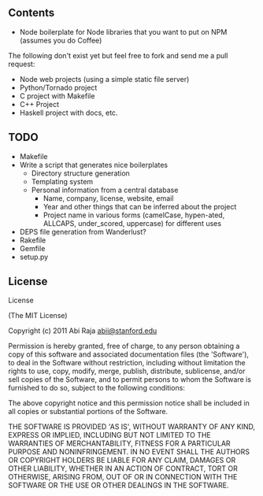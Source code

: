 
## Contents

* Node boilerplate for Node libraries that you want to put on NPM (assumes you do Coffee)

The following don't exist yet but feel free to fork and send me a pull request:

* Node web projects (using a simple static file server)
* Python/Tornado project
* C project with Makefile
* C++ Project
* Haskell project with docs, etc.

## TODO

* Makefile
* Write a script that generates nice boilerplates
    * Directory structure generation
    * Templating system
    * Personal information from a central database
        * Name, company, license, website, email
        * Year and other things that can be inferred about the project
        * Project name in various forms (camelCase, hypen-ated, ALLCAPS, under_scored, uppercase) for different uses
* DEPS file generation from Wanderlust?
* Rakefile
* Gemfile
* setup.py

## License

License

(The MIT License)

Copyright (c) 2011 Abi Raja <abii@stanford.edu>

Permission is hereby granted, free of charge, to any person obtaining a copy of this software and associated documentation files (the 'Software'), to deal in the Software without restriction, including without limitation the rights to use, copy, modify, merge, publish, distribute, sublicense, and/or sell copies of the Software, and to permit persons to whom the Software is furnished to do so, subject to the following conditions:

The above copyright notice and this permission notice shall be included in all copies or substantial portions of the Software.

THE SOFTWARE IS PROVIDED 'AS IS', WITHOUT WARRANTY OF ANY KIND, EXPRESS OR IMPLIED, INCLUDING BUT NOT LIMITED TO THE WARRANTIES OF MERCHANTABILITY, FITNESS FOR A PARTICULAR PURPOSE AND NONINFRINGEMENT. IN NO EVENT SHALL THE AUTHORS OR COPYRIGHT HOLDERS BE LIABLE FOR ANY CLAIM, DAMAGES OR OTHER LIABILITY, WHETHER IN AN ACTION OF CONTRACT, TORT OR OTHERWISE, ARISING FROM, OUT OF OR IN CONNECTION WITH THE SOFTWARE OR THE USE OR OTHER DEALINGS IN THE SOFTWARE.
